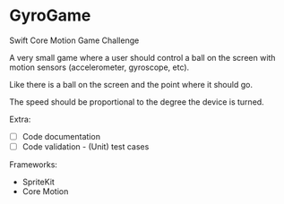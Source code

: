 # GyroGame

Swift Core Motion Game Challenge

A very small game where a user should control a ball on the screen with motion sensors (accelerometer, gyroscope, etc). 

Like there is a ball on the screen and the point where it should go. 

The speed should be proportional to the degree the device is turned.

Extra:
- [ ] Code documentation 
- [ ] Code validation - (Unit) test cases

Frameworks:
* SpriteKit
* Core Motion
